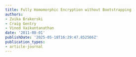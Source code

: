 ```yaml
---
title: Fully Homomorphic Encryption without Bootstrapping
authors:
- Zvika Brakerski
- Craig Gentry
- Vinod Vaikuntanathan
date: '2011-08-01'
publishDate: '2025-05-18T16:29:47.852566Z'
publication_types:
- article-journal
---
```

